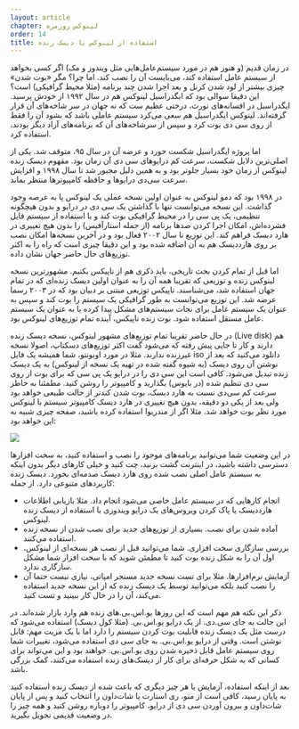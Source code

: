 ```yaml
---
layout: article
chapter: لینوکس روزمره
order: 14
title: استفاده از لینوکس با دیسک زنده
---
```


در زمان قدیم (و هنوز هم در مورد سیستم‌عامل‌هایی مثل ویندوز و مک) اگر کسی بخواهد از سیستم عامل استفاده کند، می‌بایست آن را نصب کند. اما چرا؟ مگر «بوت شدن» چیزی بیشتر از لود شدن کرنل و بعد اجرا شدن چند برنامه (مثلا محیط گرافیکی) است؟ این دقیقا سوالی بود که ایگدراسیل لینوکس هم در سال ۱۹۹۲ از خودش پرسید. ایگدراسیل در افسانه‌های نورث، درختی عظیم ست که نه جهان در سر شاخه‌های آن قرار گرفته‌اند. لینوکس ایگدراسیل هم سعی می‌کرد سیستم عاملی باشد که بشود آن را فقط از روی سی دی بوت کرد و سپس از سرشاخه‌های آن که برنامه‌های آزاد دیگر بودند، استفاده کرد.

اما پروژه ایگدراسیل شکست خورد و عرضه آن در سال ۹۵، متوقف شد. یکی از اصلی‌ترین دلایل شکست، سرعت کم درایوهای سی دی آن زمان بود. مقهوم دیسک زنده لینوکس از زمان خود بسیار جلوتر بود و به همین دلیل مجبور شد تا سال ۱۹۹۸ و افزایش سرعت سی‌دی‌ درایوها و حافظه کامپیوترها منتظر بماند.

در ۱۹۹۸ بود که دمو لینوکس به عنوان اولین نسخه عملی یک لینوکس پا به عرصه وجود گذاشت. این نسخه می‌توانست تنها با گذاشتن یک سی دی در درایو و بدون هیچگونه تنظیمی، یک پی سی را در محیط گرافیکی بوت کند و با استفاده از سیستم فایل فشرده‌اش، امکان اجرا کردن صدها برنامه (از جمله استارآفیس) را بدون هیچ تغییری در هارد دیسک فراهم کند. این توزیع تا سال ۲۰۰۲ فعال بود و در آخرین نسخه‌ها امکان نصب بر روی هارددیسک هم به آن اضافه شده بود و این دقیقا چیزی است که راه را به اکثر توزیع‌های حال حاضر جهان نشان داده.

اما قبل از تمام کردن بحث تاریخی، باید ذکری هم از ناپیکس بکنیم. مشهورترین نسخه لینوکس زنده و توزیعی که تقریبا همه آن را به عنوان اولین دیسک زنده‌ای که در تمام جهان استفاده شد، می‌شناسند. ناپیکس توزیعی مبتنی بر دبیان بود که در ۲۰۰۳ رسما عرضه شد. این توزیع می‌توانست به طور گرافیکی یک سیستم را بوت کند و سپس به عنوان یک سیستم عامل برای نجات سیستم‌های مشکل پیدا کرده یا به عنوان یک سیستم عامل مستقل استفاده شود. بوت زنده ناپیکس،‌ آینده تمام توزیع‌های لینوکس بود.

در حال حاضر تقریبا تمام توزیع‌های مشهور لینوکس، نسخه دیسک زنده (Live disk) هم دارند و کار تا جایی پیش رفته که می‌شود گفت اکثر توزیع‌های دسکتاپ، اصولا نسخه غیرزنده ندارند. مثلا در مورد اوبونتو، شما همیشه یک فایل iso دانلود می‌کنید که بعد از نوشتن آن روی دیسک (به شیوه گفته شده در تهیه یک نسخه از لینوکس) به یک دیسک زنده تبدیل می‌شود. کافی است این سی دی را در درایو یک پی سی که برای بوت از روی سی دی تنظیم شده (در بایوس) بگذارید و کامپیوتر را روشن کنید. مطمئنا به خاطر سرعت کم سی‌دی نسبت به هارد دیسک، بوت شدن کندتر از حالت طبیعی خواهد بود ولی بعد از یکی دو دقیقه، بدون هیچ تغییری در هارد دیسک کامپیوتر سیستم با لینوکس مورد نظر بوت خواهد شد. مثلا اگر از مندریوا استفاده کرده باشید، صفحه چیزی شبیه به این خواهد بود:

<img src=/images/ubuntu_live_cd.png>

در این وضعیت شما می‌توانید برنامه‌های موجود را نصب و استفاده کنید، به سخت افزارها دسترسی داشته باشید، در اینترنت گشت بزنید، چت کنید و خیلی کارهای دیگر بدون اینکه به سیستم عامل اصلی نصب شده روی هارد دیسک صدمه‌ای بخورد. دیسک زنده کاربردهای متنوعی دارد. از جمله:

- انجام کارهایی که در سیستم عامل خاصی می‌شود انجام داد. مثلا بازیابی اطلاعات هارددیسک یا پاک کردن ویروس‌های یک درایو ویندوزی با استفاده از دیسک زنده لینوکس.
- آماده شدن برای نصب. بسیاری از توزیع‌های جدید برای نصب شدن از نسخه زنده استفاده می‌کنند.
- بررسی سازگاری سخت افزاری. شما می‌توانید قبل از نصب هر نسخه‌ای از لینوکس، اول آن را به شکل زنده بوت کنید تا مطمئن شوید که با سخت افزار شما مشکل سازگاری ندارد.
- آزمایش نرم‌افزارها. مثلا برای تست نسخه جدید مسنجر امپاتی، نیازی نیست حتما آن را نصب کنید بلکه می‌توانید توسط یک دیسک زنده که از این نسخه جدید استفاده می‌کند، آن را در حال کار ببینید و تست کنید.

ذکر این نکته هم مهم است که این روزها یو.اس.بی.های زنده هم وارد بازار شده‌اند. در این حالت به جای سی.دی. از یک درایو یو.اس.بی. (مثلا کول دیسک) استفاده می‌شود که درست مثل یک دیسک زنده قابلیت بوت کردن سیستم را دارد اما با یک مزیت مهم: قابل نوشتن است. وقتی از درایو یو.اس.بی. به جای سی دی استفاده می‌شود، تغییرات شما روی سیستم عامل قابل ذخیره شدن روی یو.اس.بی. خواهند بود و این می‌تواند برای کسانی که به شکل حرفه‌ای برای کار از دیسک‌های زنده استفاده می‌کنند، کمک بزرگی باشد.

بعد از اینکه استفاده، آزمایش یا هر چیز دیگری که باعث شده از دیسک زنده استفاده کنید به پایان رسید، کافی است از منو، ری استارت یا شات‌داون را انتخاب کنید و پس از پایان شات‌داون و بیرون آوردن سی دی از درایو، کامپیوتر را دوباره روشن کنید و همه چیز را در وضعیت قدیمی تحویل بگیرید.
